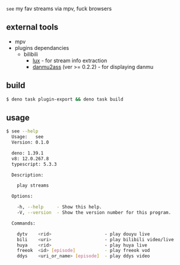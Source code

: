 `see` my fav streams via mpv, fuck browsers

## external tools

- mpv
- plugins dependancies
  - bilibili
    - [lux](https://github.com/iawia002/lux) - for stream info extraction
    - [danmu2ass](https://github.com/gwy15/danmu2ass) (ver >= 0.2.2) - for
      displaying danmu

## build

```sh
$ deno task plugin-export && deno task build
```

## usage

```sh
$ see --help
  Usage:   see  
  Version: 0.1.0

  deno: 1.39.1     
  v8: 12.0.267.8   
  typescript: 5.3.3

  Description:

    play streams

  Options:

    -h, --help     - Show this help.                            
    -V, --version  - Show the version number for this program.  

  Commands:

    dytv    <rid>                    - play douyu live         
    bili    <uri>                    - play bilibili video/live
    huya    <rid>                    - play huya live          
    freeok  <id> [episode]           - play freeok vod         
    ddys    <uri_or_name> [episode]  - play ddys video
```
